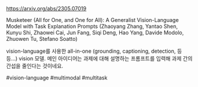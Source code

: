 https://arxiv.org/abs/2305.07019

Musketeer (All for One, and One for All): A Generalist Vision-Language Model with Task Explanation Prompts (Zhaoyang Zhang, Yantao Shen, Kunyu Shi, Zhaowei Cai, Jun Fang, Siqi Deng, Hao Yang, Davide Modolo, Zhuowen Tu, Stefano Soatto)

vision-language를 사용한 all-in-one (grounding, captioning, detection, 등등...) vision 모델. 메인 아이디어는 과제에 대해 설명하는 프롬프트를 입력해 과제 간의 간섭을 줄인다는 것이네요.

#vision-language #multimodal #multitask